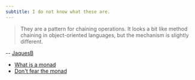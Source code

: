 ```yaml
---
subtitle: I do not know what these are.
---
```

> They are a pattern for chaining operations. It looks a bit like method chaining in object-oriented languages, but the mechanism is slightly different.

-- [JaquesB](https://stackoverflow.com/questions/44965/what-is-a-monad)

- [What is a monad](https://stackoverflow.com/questions/44965/what-is-a-monad)
- [Don't fear the monad](https://www.youtube.com/watch?v=ZhuHCtR3xq8)